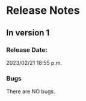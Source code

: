 # Release Notes
## In version 1
### Release Date:
2023/02/21 18:55 p.m.
### Bugs
There are NO bugs.
